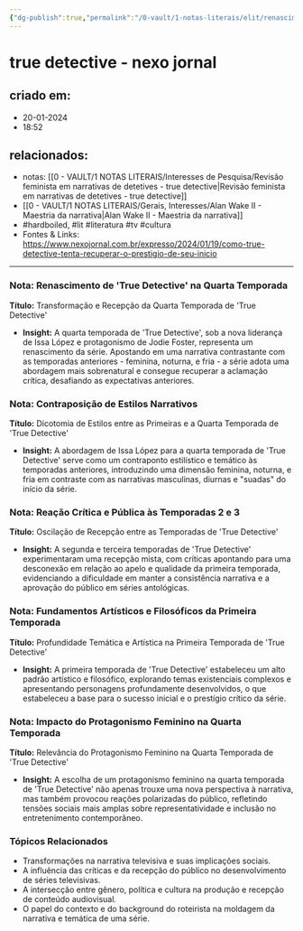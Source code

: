 ```yaml
---
{"dg-publish":true,"permalink":"/0-vault/1-notas-literais/elit/renascimento-de-true-detective-na-quarta-temporada-nexo-jornal/","tags":["hardboiled","lit","literatura","tv","cultura"],"dgHomeLink":true,"dgShowLocalGraph":true,"dgShowFileTree":true,"dgEnableSearch":true}
---
```


# true detective - nexo jornal

## criado em: 
- 20-01-2024
- 18:52
## relacionados:
- notas: [[0 - VAULT/1 NOTAS LITERAIS/Interesses de Pesquisa/Revisão feminista em narrativas de detetives - true detective\|Revisão feminista em narrativas de detetives - true detective]]
- [[0 - VAULT/1 NOTAS LITERAIS/Gerais, Interesses/Alan Wake II - Maestria da narrativa\|Alan Wake II - Maestria da narrativa]]
- #hardboiled, #lit #literatura #tv #cultura
- Fontes & Links: https://www.nexojornal.com.br/expresso/2024/01/19/como-true-detective-tenta-recuperar-o-prestigio-de-seu-inicio
---
### Nota: Renascimento de 'True Detective' na Quarta Temporada
**Título:** Transformação e Recepção da Quarta Temporada de 'True Detective'

- **Insight:** A quarta temporada de 'True Detective', sob a nova liderança de Issa López e protagonismo de Jodie Foster, representa um renascimento da série. Apostando em uma narrativa contrastante com as temporadas anteriores - feminina, noturna, e fria - a série adota uma abordagem mais sobrenatural e consegue recuperar a aclamação crítica, desafiando as expectativas anteriores.

### Nota: Contraposição de Estilos Narrativos
**Título:** Dicotomia de Estilos entre as Primeiras e a Quarta Temporada de 'True Detective'

- **Insight:** A abordagem de Issa López para a quarta temporada de 'True Detective' serve como um contraponto estilístico e temático às temporadas anteriores, introduzindo uma dimensão feminina, noturna, e fria em contraste com as narrativas masculinas, diurnas e "suadas" do início da série.

### Nota: Reação Crítica e Pública às Temporadas 2 e 3
**Título:** Oscilação de Recepção entre as Temporadas de 'True Detective'

- **Insight:** A segunda e terceira temporadas de 'True Detective' experimentaram uma recepção mista, com críticas apontando para uma desconexão em relação ao apelo e qualidade da primeira temporada, evidenciando a dificuldade em manter a consistência narrativa e a aprovação do público em séries antológicas.

### Nota: Fundamentos Artísticos e Filosóficos da Primeira Temporada
**Título:** Profundidade Temática e Artística na Primeira Temporada de 'True Detective'

- **Insight:** A primeira temporada de 'True Detective' estabeleceu um alto padrão artístico e filosófico, explorando temas existenciais complexos e apresentando personagens profundamente desenvolvidos, o que estabeleceu a base para o sucesso inicial e o prestígio crítico da série.

### Nota: Impacto do Protagonismo Feminino na Quarta Temporada
**Título:** Relevância do Protagonismo Feminino na Quarta Temporada de 'True Detective'

- **Insight:** A escolha de um protagonismo feminino na quarta temporada de 'True Detective' não apenas trouxe uma nova perspectiva à narrativa, mas também provocou reações polarizadas do público, refletindo tensões sociais mais amplas sobre representatividade e inclusão no entretenimento contemporâneo.

### Tópicos Relacionados
- Transformações na narrativa televisiva e suas implicações sociais.
- A influência das críticas e da recepção do público no desenvolvimento de séries televisivas.
- A intersecção entre gênero, política e cultura na produção e recepção de conteúdo audiovisual.
- O papel do contexto e do background do roteirista na moldagem da narrativa e temática de uma série.